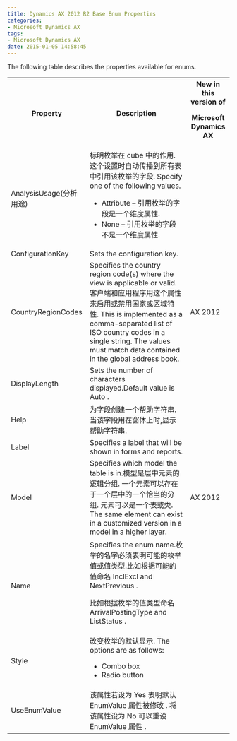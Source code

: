 ```yaml
---
title: Dynamics AX 2012 R2 Base Enum Properties
categories:
- Microsoft Dynamics AX
tags:
- Microsoft Dynamics AX
date: 2015-01-05 14:58:45
---
```


The following table describes the properties available for enums.

<div class="tableSection">
<table>
<tbody>
<tr>
<th colspan="1">Property</th>
<th colspan="1">Description</th>
<th colspan="1">New in this version of

Microsoft Dynamics AX</th>
</tr>
<tr>
<td colspan="1"><span class="label">AnalysisUsage(分析用途)</span></td>
<td colspan="1">标明枚举在 cube 中的作用. 这个设置时自动传播到所有表中引用该枚举的字段. Specify one of the following values.</p>

*   <span class="label">Attribute </span>&#8211; 引用枚举的字段是一个维度属性.
*   <span class="label">None </span>&#8211; 引用枚举的字段不是一个维度属性.
</td>
<td></td>
</tr>
<tr>
<td colspan="1"><span class="label">ConfigurationKey</span></td>
<td colspan="1">Sets the configuration key.</td>
<td></td>
</tr>
<tr>
<td><span class="label">CountryRegionCodes</span></td>
<td>Specifies the country region code(s) where the view is applicable or valid. 客户端和应用程序用这个属性来启用或禁用国家或区域特性. This is implemented as a comma-separated list of ISO country codes in a single string. The values must match data contained in the global address book.</td>
<td>AX 2012</td>
</tr>
<tr>
<td colspan="1"><span class="label">DisplayLength</span></td>
<td colspan="1">Sets the number of characters displayed.Default value is <span class="label">Auto </span>.</td>
<td></td>
</tr>
<tr>
<td colspan="1"><span class="label">Help</span></td>
<td colspan="1">为字段创建一个帮助字符串. 当该字段用在窗体上时,显示帮助字符串.</td>
<td></td>
</tr>
<tr>
<td colspan="1"><span class="label">Label</span></td>
<td colspan="1">Specifies a label that will be shown in forms and reports.</td>
<td></td>
</tr>
<tr>
<td colspan="1"><span class="label">Model</span></td>
<td colspan="1">Specifies which model the table is in.模型是层中元素的逻辑分组. 一个元素可以存在于一个层中的一个恰当的分组. 元素可以是一个表或类. The same element can exist in a customized version in a model in a higher layer.</td>
<td>AX 2012</td>
</tr>
<tr>
<td colspan="1"><span class="label">Name</span></td>
<td colspan="1">Specifies the enum name.枚举的名字必须表明可能的枚举值或值类型.比如根据可能的值命名 <span class="code">InclExcl </span>and <span class="code">NextPrevious </span>.</p>

比如根据枚举的值类型命名 <span class="code">ArrivalPostingType </span>and <span class="code">ListStatus </span>.</td>
<td></td>
</tr>
<tr>
<td colspan="1"><span class="label">Style</span></td>
<td colspan="1">改变枚举的默认显示. The options are as follows:

*   Combo box
*   Radio button
</td>
<td></td>
</tr>
<tr>
<td colspan="1"><span class="label">UseEnumValue</span></td>
<td colspan="1">该属性若设为 <span class="code">Yes </span>表明默认 <span class="code">EnumValue </span>属性被修改 . 将该属性设为 <span class="code">No </span>可以重设 <span class="code">EnumValue </span>属性 .</td>
</tr>
</tbody>
</table>
</div>
